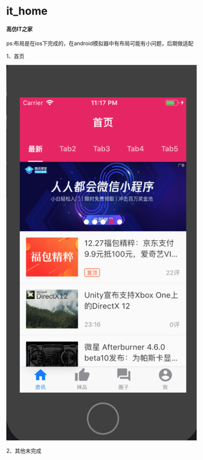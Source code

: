 # it_home

#### 高仿IT之家


ps:布局是在ios下完成的，在android模拟器中有布局可能有小问题，后期做适配

1、首页

![首页](screenshot.png)


2、其他未完成